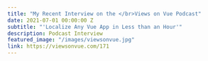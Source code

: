 ```yaml
---
title: "My Recent Interview on the </br>Views on Vue Podcast"
date: 2021-07-01 00:00:00 Z
subtitle: "'Localize Any Vue App in Less than an Hour'"
description: Podcast Interview
featured_image: "/images/viewsonvue.jpg"
link: https://viewsonvue.com/171
---
```


